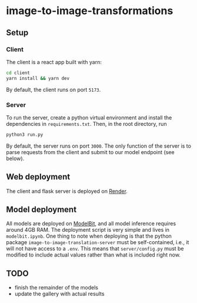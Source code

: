 # image-to-image-transformations


## Setup

### Client

The client is a react app built with yarn: 

```sh
cd client
yarn install && yarn dev
```

By default, the client runs on port `5173`.

### Server

To run the server, create a python virtual environment and install the dependencies in `requirements.txt`. Then, in the root directory, run 

```sh
python3 run.py
```

By default, the server runs on port `3000`. The only function of the server is to parse requests from the client and submit to our model endpoint (see below). 

## Web deployment

The client and flask server is deployed on [Render](https://render.com/). 

## Model deployment

All models are deployed on [ModelBit](https://www.modelbit.com/), and all model inference requires around 4GB RAM. The deployment script is very simple and lives in `modelbit.ipynb`. One thing to note when deploying is that the python package `image-to-image-translation-server` must be self-contained, i.e., it will not have access to a `.env`. This means that `server/config.py` must be modified to include actual values rather than what is included right now.

## TODO

- finish the remainder of the models
- update the gallery with actual results
